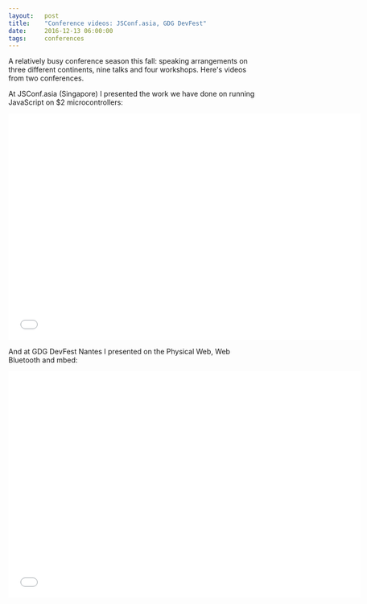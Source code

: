 ```yaml
---
layout:   post
title:    "Conference videos: JSConf.asia, GDG DevFest"
date:     2016-12-13 06:00:00
tags:     conferences
---
```


A relatively busy conference season this fall: speaking arrangements on three different continents, nine talks and four workshops. Here's videos from two conferences.

At JSConf.asia (Singapore) I presented the work we have done on running JavaScript on $2 microcontrollers:

<iframe width="700" height="450" src="//www.youtube.com/embed/3HLRwcVqgFE" frameborder="0" allowfullscreen></iframe>

<!--more-->

And at GDG DevFest Nantes I presented on the Physical Web, Web Bluetooth and mbed:

<iframe width="700" height="450" src="//www.youtube.com/embed/R15qA2V-xkQ" frameborder="0" allowfullscreen></iframe>

